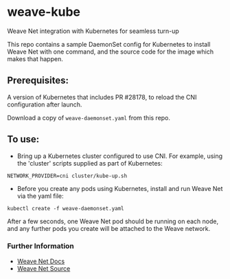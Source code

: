 # weave-kube
Weave Net integration with Kubernetes for seamless turn-up

This repo contains a sample DaemonSet config for Kubernetes to install
Weave Net with one command, and the source code for the image which
makes that happen.

## Prerequisites:

A version of Kubernetes that includes PR #28178, to reload the CNI
configuration after launch.

Download a copy of `weave-daemonset.yaml` from this repo.

## To use:

 * Bring up a Kubernetes cluster configured to use CNI. For example,
using the 'cluster' scripts supplied as part of Kubernetes:

```
NETWORK_PROVIDER=cni cluster/kube-up.sh
```

 * Before you create any pods using Kubernetes, install and run Weave
Net via the yaml file:

```
kubectl create -f weave-daemonset.yaml
```

After a few seconds, one Weave Net pod should be running on each node,
and any further pods you create will be attached to the Weave network.

### Further Information

* [Weave Net Docs](https://www.weave.works/docs/net/latest/introducing-weave/)
* [Weave Net Source](https://github.com/weaveworks/weave)
